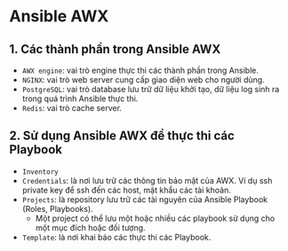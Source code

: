 # Ansible AWX
## 1. Các thành phần trong Ansible AWX
- `AWX engine`: vai trò engine thực thi các thành phần trong Ansible.
- `NGINX`: vai trò web server cung cấp giao diện web cho người dùng.
- `PostgreSQL`: vai trò database lưu trữ dữ liệu khởi tạo, dữ liệu log sinh ra trong quá trình Ansible thực thi.
- `Redis`: vai trò cache server.

## 2. Sử dụng Ansible AWX để thực thi các Playbook
- `Inventory`
- `Credentials`: là nơi lưu trữ các thông tin bảo mật của AWX. Ví dụ ssh private key để ssh đến các host, mật khẩu các tài khoản.
- `Projects`: là repository lưu trữ các tài nguyên của Ansible Playbook (Roles, Playbooks).
    + Một project có thể lưu một hoặc nhiều các playbook sử dụng cho một mục đích hoặc đối tượng.
- `Template`: là nơi khai báo các thực thi các Playbook.
